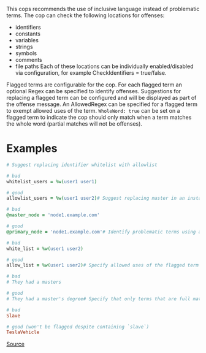 
This cops recommends the use of inclusive language instead of problematic terms.
The cop can check the following locations for offenses:
- identifiers
- constants
- variables
- strings
- symbols
- comments
- file paths
Each of these locations can be individually enabled/disabled via configuration,
for example CheckIdentifiers = true/false.

Flagged terms are configurable for the cop. For each flagged term an optional
Regex can be specified to identify offenses. Suggestions for replacing a flagged term can
be configured and will be displayed as part of the offense message.
An AllowedRegex can be specified for a flagged term to exempt allowed uses of the term.
`WholeWord: true` can be set on a flagged term to indicate the cop should only match when
a term matches the whole word (partial matches will not be offenses).

# Examples

```ruby
# Suggest replacing identifier whitelist with allowlist

# bad
whitelist_users = %w(user1 user1)

# good
allowlist_users = %w(user1 user2)# Suggest replacing master in an instance variable name with main, primary, or leader

# bad
@master_node = 'node1.example.com'

# good
@primary_node = 'node1.example.com'# Identify problematic terms using a Regexp

# bad
white_list = %w(user1 user2)

# good
allow_list = %w(user1 user2)# Specify allowed uses of the flagged term as a string or regexp.

# bad
# They had a masters

# good
# They had a master's degree# Specify that only terms that are full matches will be flagged.

# bad
Slave

# good (won't be flagged despite containing `slave`)
TeslaVehicle
```

[Source](http://www.rubydoc.info/gems/rubocop/RuboCop/Cop/Naming/InclusiveLanguage)
